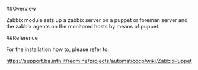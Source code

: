  ##Overview

Zabbix module sets up a zabbix server on a puppet or foreman server and the zabbix agents on the monitored hosts by means of puppet.

 ##Reference

For the installation how to, please refer to:

https://support.ba.infn.it/redmine/projects/automaticocp/wiki/ZabbixPuppet
